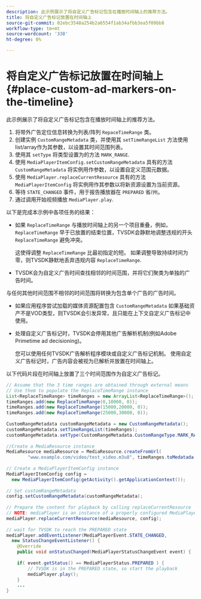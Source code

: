 ```yaml
---
description: 此示例展示了将自定义广告标记包含在播放时间轴上的推荐方法。
title: 将自定义广告标记放置在时间轴上
source-git-commit: 02ebc3548a254b2a6554f1ab34afbb3ea5f09bb8
workflow-type: tm+mt
source-wordcount: '338'
ht-degree: 0%

---
```


# 将自定义广告标记放置在时间轴上 {#place-custom-ad-markers-on-the-timeline}

此示例展示了将自定义广告标记包含在播放时间轴上的推荐方法。

1. 将带外广告定位信息转换为列表/阵列 `RepaceTimeRange` 类。
1. 创建实例 `CustomRangeMetadata` 类，并使用其 `setTimeRangeList` 方法使用list/array作为其参数，以设置其时间范围列表。
1. 使用其 `setType` 将类型设置为的方法 `MARK_RANGE`.
1. 使用 `MediaPlayerItemConfig.setCustomRangeMetadata` 具有的方法 `CustomRangeMetadata` 将实例用作参数，以设置自定义范围元数据。
1. 使用 `MediaPlayer.replaceCurrentResource` 具有的方法 `MediaPlayerItemConfig` 将实例用作其参数以将新资源设置为当前资源。
1. 等待 `STATE_CHANGED` 事件，用于报告播放器在 `PREPARED` 省/州。
1. 通过调用开始视频播放 `MediaPlayer.play`.

以下是完成本示例中各项任务的结果：

* 如果 `ReplaceTimeRange` 与播放时间轴上的另一个项目重叠，例如， `ReplaceTimeRange` 早于已放置的结束位置，TVSDK会静默地调整违规的开头 `ReplaceTimeRange` 避免冲突。

  这使得调整 `ReplaceTimeRange` 比最初指定的短。 如果调整导致持续时间为零，则TVSDK静默地丢弃违规内容 `ReplaceTimeRange`.

* TVSDK会为自定义广告时间查找相邻的时间范围，并将它们聚类为单独的广告时间。

与任何其他时间范围不相邻的时间范围将转换为包含单个广告的广告时间。

* 如果应用程序尝试加载的媒体资源配置包含 `CustomRangeMetadata` 如果基础资产不是VOD类型，则TVSDK会引发异常，且只能在上下文自定义广告标记中使用。

* 处理自定义广告标记时，TVSDK会停用其他广告解析机制(例如Adobe Primetime ad decisioning)。

  您可以使用任何TVSDK广告解析程序模块或自定义广告标记机制。 使用自定义广告标记时，广告内容会被视为已解析并放置在时间轴上。

以下代码片段在时间轴上放置了三个时间范围作为自定义广告标记。

```java
// Assume that the 3 time ranges are obtained through external means 
// Use them to populate the ReplaceTimeRange instance 
List<ReplaceTimeRange> timeRanges = new ArrayList<ReplaceTimeRange>(); 
timeRanges.add(new ReplaceTimeRange(0,10000, 0)); 
timeRanges.add(new ReplaceTimeRange(15000,20000, 0)); 
timeRanges.add(new ReplaceTimeRange(25000,30000, 0)); 
 
CustomRangeMetadata customRangeMetadata = new CustomRangeMetadata(); 
customRangeMetadata.setTimeRangeList(timeRanges); 
customRangeMetadata.setType(CustomRangeMetadata.CustomRangeType.MARK_RANGE); 
 
//Create a MediaResource instance 
MediaResource mediaResource = MediaResource.createFromUrl( 
        "www.example.com/video/test_video.m3u8", timeRanges.toMedatada(null)); 
 
// Create a MediaPlayerItemConfig instance 
MediaPlayerItemConfig config =  
  new MediaPlayerItemConfig(getActivity().getApplicationContext()); 
 
// Set customRangeMetadata 
config.setCustomRangeMetadata(customRangeMetadata); 
 
// Prepare the content for playback by calling replaceCurrentResource 
// NOTE: mediaPlayer is an instance of a properly configured MediaPlayer  
mediaPlayer.replaceCurrentResource(mediaResource, config); 
 
// wait for TVSDK to reach the PREPARED state 
mediaPlayer.addEventListener(MediaPlayerEvent.STATE_CHANGED,  
  new StatusChangeEventListener() { 
    @Override 
    public void onStatusChanged(MediaPlayerStatusChangeEvent event) { 
 
    if( event.getStatus() == MediaPlayerStatus.PREPARED ) { 
        // TVSDK is in the PREPARED state, so start the playback  
        mediaPlayer.play(); 
    } 
    ... 
}
```
